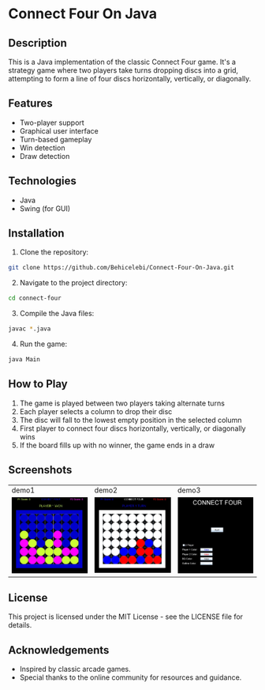 # Connect Four On Java

## Description
This is a Java implementation of the classic Connect Four game. It's a strategy game where two players take turns dropping discs into a grid, attempting to form a line of four discs horizontally, vertically, or diagonally.

## Features
- Two-player support
- Graphical user interface
- Turn-based gameplay
- Win detection
- Draw detection

## Technologies
- Java
- Swing (for GUI)

## Installation
1. Clone the repository:
```bash
git clone https://github.com/Behicelebi/Connect-Four-On-Java.git
```
2. Navigate to the project directory:
```bash
cd connect-four
```
3. Compile the Java files:
```bash
javac *.java
```
4. Run the game:
```bash
java Main
```

## How to Play
1. The game is played between two players taking alternate turns
2. Each player selects a column to drop their disc
3. The disc will fall to the lowest empty position in the selected column
4. First player to connect four discs horizontally, vertically, or diagonally wins
5. If the board fills up with no winner, the game ends in a draw

## Screenshots
<table>
 <tr>
  <td>demo1</td>
  <td>demo2</td>
  <td>demo3</td>
 </tr>
 <tr>
  <td><img src="https://github.com/Behicelebi/Connect-Four-On-Java/blob/main/screenshots/c1.jpg"></td>
  <td><img src="https://github.com/Behicelebi/Connect-Four-On-Java/blob/main/screenshots/c2.jpg"></td>
  <td><img src="https://github.com/Behicelebi/Connect-Four-On-Java/blob/main/screenshots/c3.jpg"></td>
 </tr>
</table>

<h2>License</h2>
<p>This project is licensed under the MIT License - see the LICENSE file for details.</p>
<h2>Acknowledgements</h2>
<ul>
<li>Inspired by classic arcade games.</li>
<li>Special thanks to the online community for resources and guidance.</li>
</ul>
